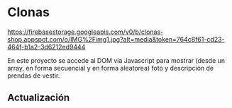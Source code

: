 # Clonas

https://firebasestorage.googleapis.com/v0/b/clonas-shop.appspot.com/o/IMG%2Fimg1.jpg?alt=media&token=764c8f61-cd23-464f-b1a2-3d6212ed9444

En este proyecto se accede al DOM vía Javascript para mostrar (desde un array, en forma secuencial y en forma aleatorea) foto y descripción de prendas de vestir.

## Actualización